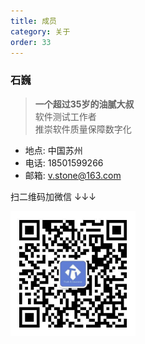 ```yaml
---
title: 成员
category: 关于
order: 33
---
```


### 石巍

> **一个超过35岁的油腻大叔**<br>
> 软件测试工作者<br>
> 推崇软件质量保障数字化

- 地点: 中国苏州
- 电话: 18501599266
- 邮箱: v.stone@163.com

扫二维码加微信 ↓↓↓

<img src="/images/will-wechat.jpeg" width="200px" />
